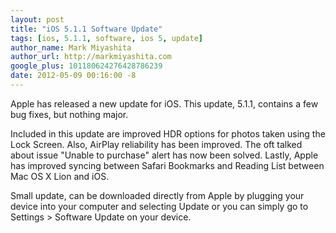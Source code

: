 ```yaml
---
layout: post
title: "iOS 5.1.1 Software Update"
tags: [ios, 5.1.1, software, ios 5, update]
author_name: Mark Miyashita
author_url: http://markmiyashita.com
google_plus: 101180624276428786239
date: 2012-05-09 00:16:00 -8
---
```


Apple has released a new update for iOS. This update, 5.1.1, contains a few bug fixes, but nothing major. 

Included in this update are improved HDR options for photos taken using the Lock Screen. Also, AirPlay reliability has been improved. The oft talked about issue "Unable to purchase" alert has now been solved. Lastly, Apple has improved syncing between Safari Bookmarks and Reading List between Mac OS X Lion and iOS.

Small update, can be downloaded directly from Apple by plugging your device into your computer and selecting Update or you can simply go to Settings > Software Update on your device.
